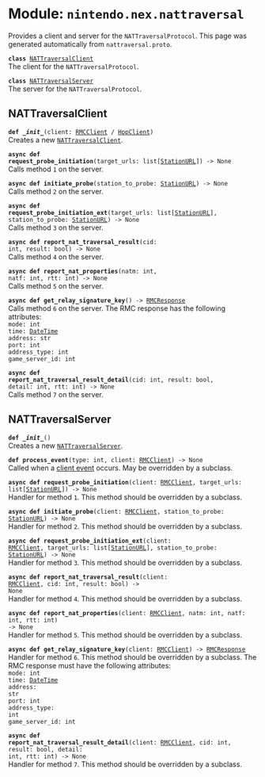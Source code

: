 
# Module: <code>nintendo.nex.nattraversal</code>

Provides a client and server for the `NATTraversalProtocol`. This page was generated automatically from `nattraversal.proto`.

<code>**class** [NATTraversalClient](#nattraversalclient)</code><br>
<span class="docs">The client for the `NATTraversalProtocol`.</span>

<code>**class** [NATTraversalServer](#nattraversalserver)</code><br>
<span class="docs">The server for the `NATTraversalProtocol`.</span>

## NATTraversalClient
<code>**def _\_init__**(client: [RMCClient](../rmc#rmcclient) / [HppClient](../hpp#hppclient))</code><br>
<span class="docs">Creates a new [`NATTraversalClient`](#nattraversalclient).</span>

<code>**async def request_probe_initiation**(target_urls: list[[StationURL](../common#stationurl)]) -> None</code><br>
<span class="docs">Calls method `1` on the server.</span>

<code>**async def initiate_probe**(station_to_probe: [StationURL](../common#stationurl)) -> None</code><br>
<span class="docs">Calls method `2` on the server.</span>

<code>**async def request_probe_initiation_ext**(target_urls: list[[StationURL](../common#stationurl)], station_to_probe: [StationURL](../common#stationurl)) -> None</code><br>
<span class="docs">Calls method `3` on the server.</span>

<code>**async def report_nat_traversal_result**(cid: int, result: bool) -> None</code><br>
<span class="docs">Calls method `4` on the server.</span>

<code>**async def report_nat_properties**(natm: int, natf: int, rtt: int) -> None</code><br>
<span class="docs">Calls method `5` on the server.</span>

<code>**async def get_relay_signature_key**() -> [RMCResponse](../common)</code><br>
<span class="docs">Calls method `6` on the server. The RMC response has the following attributes:<br>
<span class="docs">
<code>mode: int</code><br>
<code>time: [DateTime](../common#datetime)</code><br>
<code>address: str</code><br>
<code>port: int</code><br>
<code>address_type: int</code><br>
<code>game_server_id: int</code><br>
</span>
</span>

<code>**async def report_nat_traversal_result_detail**(cid: int, result: bool, detail: int, rtt: int) -> None</code><br>
<span class="docs">Calls method `7` on the server.</span>

## NATTraversalServer
<code>**def _\_init__**()</code><br>
<span class="docs">Creates a new [`NATTraversalServer`](#nattraversalserver).</span>

<code>**def process_event**(type: int, client: [RMCClient](../rmc#rmcclient)) -> None</code><br>
<span class="docs">Called when a [client event](../rmc#rmcevent) occurs. May be overridden by a subclass.</span>

<code>**async def request_probe_initiation**(client: [RMCClient](../rmc#rmcclient), target_urls: list[[StationURL](../common#stationurl)]) -> None</code><br>
<span class="docs">Handler for method `1`. This method should be overridden by a subclass.</span>

<code>**async def initiate_probe**(client: [RMCClient](../rmc#rmcclient), station_to_probe: [StationURL](../common#stationurl)) -> None</code><br>
<span class="docs">Handler for method `2`. This method should be overridden by a subclass.</span>

<code>**async def request_probe_initiation_ext**(client: [RMCClient](../rmc#rmcclient), target_urls: list[[StationURL](../common#stationurl)], station_to_probe: [StationURL](../common#stationurl)) -> None</code><br>
<span class="docs">Handler for method `3`. This method should be overridden by a subclass.</span>

<code>**async def report_nat_traversal_result**(client: [RMCClient](../rmc#rmcclient), cid: int, result: bool) -> None</code><br>
<span class="docs">Handler for method `4`. This method should be overridden by a subclass.</span>

<code>**async def report_nat_properties**(client: [RMCClient](../rmc#rmcclient), natm: int, natf: int, rtt: int) -> None</code><br>
<span class="docs">Handler for method `5`. This method should be overridden by a subclass.</span>

<code>**async def get_relay_signature_key**(client: [RMCClient](../rmc#rmcclient)) -> [RMCResponse](../common)</code><br>
<span class="docs">Handler for method `6`. This method should be overridden by a subclass. The RMC response must have the following attributes:<br>
<span class="docs">
<code>mode: int</code><br>
<code>time: [DateTime](../common#datetime)</code><br>
<code>address: str</code><br>
<code>port: int</code><br>
<code>address_type: int</code><br>
<code>game_server_id: int</code><br>
</span>
</span>

<code>**async def report_nat_traversal_result_detail**(client: [RMCClient](../rmc#rmcclient), cid: int, result: bool, detail: int, rtt: int) -> None</code><br>
<span class="docs">Handler for method `7`. This method should be overridden by a subclass.</span>


